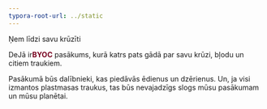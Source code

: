 ```yaml
---
typora-root-url: ../static
---
```


Ņem līdzi savu krūzīti

DeJā ir<span style="color:#77011e;">**BYOC**</span> pasākums, kurā katrs pats gādā par savu krūzi, bļodu un citiem traukiem.

Pasākumā būs dalībnieki, kas piedāvās ēdienus un dzērienus. Un, ja visi izmantos plastmasas traukus, tas būs nevajadzīgs slogs mūsu pasākumam un mūsu planētai.